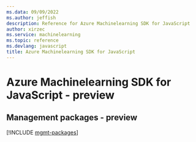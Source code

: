 ```yaml
---
ms.data: 09/09/2022
ms.author: jeffish
description: Reference for Azure Machinelearning SDK for JavaScript
author: xirzec
ms.service: machinelearning
ms.topic: reference
ms.devlang: javascript
title: Azure Machinelearning SDK for JavaScript
---
```

# Azure Machinelearning SDK for JavaScript - preview

## Management packages - preview
[!INCLUDE [mgmt-packages](machinelearning-mgmt-index.md)]